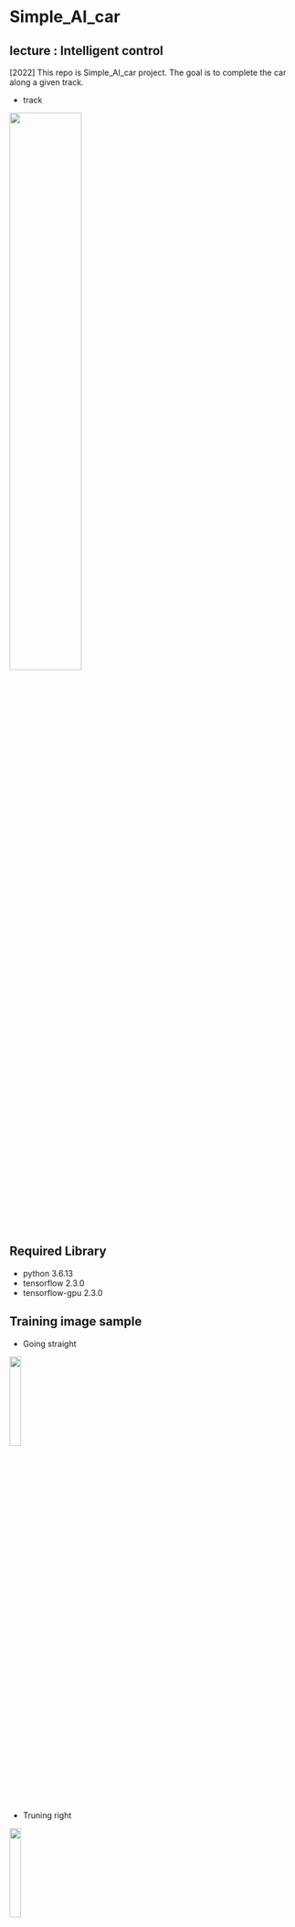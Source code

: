 # Simple_AI_car

## lecture : Intelligent control
[2022] This repo is Simple_AI_car project. The goal is to complete the car along a given track.
* track
<img width="50%" src="https://user-images.githubusercontent.com/101552457/204456144-072e2a0d-366f-4e54-bed2-4f08a5c92178.jpeg"/>

## Required Library
* python 3.6.13
* tensorflow 2.3.0
* tensorflow-gpu 2.3.0

## Training image sample
* Going straight
<img width="20%" src="https://user-images.githubusercontent.com/101552457/204458797-27e5252c-49cb-497f-8a0f-0206b32f622f.png"/>

* Truning right
<img width="20%" src="https://user-images.githubusercontent.com/101552457/204458832-ee1efe13-a0a3-468e-a4a7-2c7ec388a93d.png"/>

* Truning left
<img width="20%" src="https://user-images.githubusercontent.com/101552457/204458869-7d9737d5-dd4d-4da7-8096-2a16e603d256.png"/>
